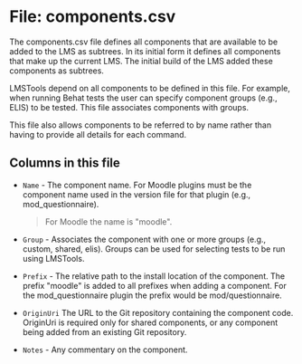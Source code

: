 # File: components.csv

The components.csv file defines all components that are available to be added to the LMS as subtrees. In its initial form it defines all components that make up the current LMS. The initial build of the LMS added these components as subtrees.

LMSTools depend on all components to be defined in this file. For example, when running Behat tests the user can specify component groups (e.g., ELIS) to be tested. This file associates components with groups.

This file also allows components to be referred to by name rather than having to provide all details for each command.

## Columns in this file

- `Name` - The component name. For Moodle plugins must be the component name used in the version file for that plugin (e.g., mod_questionnaire).

    >For Moodle the name is "moodle".

- `Group` - Associates the component with one or more groups (e.g., custom, shared, elis). Groups can be used for selecting tests to be run using LMSTools.

- `Prefix` - The relative path to the install location of the component. The prefix "moodle" is added to all prefixes when adding a component. For the mod_questionnaire plugin the prefix would be mod/questionnaire.

- `OriginUri` The URL to the Git repository containing the component code. OriginUri is required only for shared components, or any component being added from an existing Git repository.

- `Notes` - Any commentary on the component.
